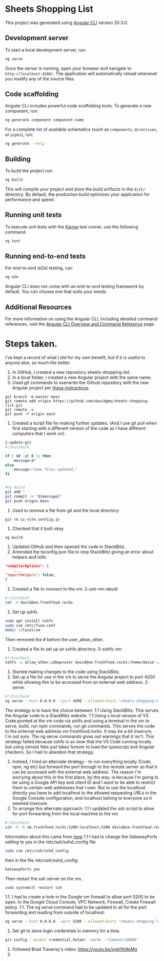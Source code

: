 # Sheets Shopping List

This project was generated using [Angular CLI](https://github.com/angular/angular-cli) version 20.3.0.

## Development server

To start a local development server, run:

```bash
ng serve
```

Once the server is running, open your browser and navigate to `http://localhost:4200/`. The application will automatically reload whenever you modify any of the source files.

## Code scaffolding

Angular CLI includes powerful code scaffolding tools. To generate a new component, run:

```bash
ng generate component component-name
```

For a complete list of available schematics (such as `components`, `directives`, or `pipes`), run:

```bash
ng generate --help
```

## Building

To build the project run:

```bash
ng build
```

This will compile your project and store the build artifacts in the `dist/` directory. By default, the production build optimizes your application for performance and speed.

## Running unit tests

To execute unit tests with the [Karma](https://karma-runner.github.io) test runner, use the following command:

```bash
ng test
```

## Running end-to-end tests

For end-to-end (e2e) testing, run:

```bash
ng e2e
```

Angular CLI does not come with an end-to-end testing framework by default. You can choose one that suits your needs.

## Additional Resources

For more information on using the Angular CLI, including detailed command references, visit the [Angular CLI Overview and Command Reference](https://angular.dev/tools/cli) page.


# Steps taken. 
I've kept a record of what I did for my own benefit, but if it is useful to anyone else, so much the better.

1. In GitHub, I created a new repository sheets-shopping-list.
1. In a local folder, I created a new Angular project with the same name.
1. Used git commands to overwrite the Github repository with the new Angular project per [these instructions](https://docs.github.com/en/migrations/importing-source-code/using-the-command-line-to-import-source-code/adding-locally-hosted-code-to-github#adding-a-local-repository-to-github-using-git).
```
git branch -m master main
git remote add origin https://github.com/davidgma/sheets-shopping-list.git
git remote -v
git push -f origin main
```
1. Created a script file for making further updates. (And I use git pull when first starting with a different version of the code as I have different computers that I work on).
```bash
1-update-git
#!/bin/bash

if [ $# -gt 0 ]; then
	message=$*
else
	message="Some files updated."
fi


#ng build
git add *
git commit -m "${message}"
git push origin main

```
1. Used to remove a file from git and the local directory:
```
git rm zz_vite.confiig.js
```
1. Checked that it built okay
```
ng build
```
1. Updated Github and then opened the code in StackBlitz.
1. Amended the tsconfig.json file to stop StackBlitz giving an error about helpers and tslib:
```json
"compilerOptions": {
	...
"importHelpers": false,
}
```
1. Created a file to connect to the vm. 2-ssh-vm-david:
```bash
#!/bin/bash
ssh -X david@vm.freshfood.rocks 
```
1. Set up sshfs
```bash
sudo apt install sshfs
sudo vim /etc/fuse.conf
mkdir ~/local/vm
```
Then removed the # before the user_allow_other.
1. Created a file to set up an sshfs directory. 3-sshfs-vm:
```bash
#!/bin/bash
sshfs -o allow_other,idmap=user david@vm.freshfood.rocks:/home/david ~/local/vm 

```
1. Started making changes to the code using StackBlitz.
1. Set up a file for use in the vm to serve the Angular project to port 4200 while allowing this to be accessed from an external web address.
2-serve:
```bash
#!/bin/bash
ng serve --host 0.0.0.0 --port 4200 --allowed-hosts "sheets-shopping-list"
```
The strategy is to have the choice between:
1.1 Using StackBlitz. This serves the Angular code to a StackBlitz website.
1.1 Using a local version of VS Code pointed at the vm code via sshfs and using a terminal in the vm to serve, build, run npm commands, run git commands. This serves the code to the external web address vm.freshfood.rocks. It may be a bit insecure, I'm not sure. The ng serve commands gives out warnings that it isn't.
This strategy failed because sshfs is so slow that the VS Code running locally but using remote files just takes forever to load the typescript and Angular checkers. So I had to abandon that strategy.
1. Instead, I tried an alternate strategy - to run everything locally (Code, npm, ng etc) but forward the port through to the remote server so that it can be accessed with the external web address. The reason I'm worrying about this in the first place, by the way, is because I'm going to be using a Google API key and client ID and I want to be able to restrict them to certain web addresses that I own. But to use the localhost directly you have to add localhost to the allowed requesting URLs in the Google Console configuration, and localhost belong to everyone so it seemed insecure.
1. To arrange this alternate approach:
1.1 I updated the ssh script to allow for port forwarding from the local machine to the vm.
```bash
#!/bin/bash
ssh -X -R vm.freshfood.rocks:5200:localhost:5200 david@vm.freshfood.rocks 
```
Information about this came from [here](https://www.ssh.com/academy/ssh/tunneling-example#local-forwarding)
1.1 I had to change the GatewayPorts setting to yes in the /etc/ssh/sshd_config file.
```bash
sudo vim /etc/ssh/sshd_config
```
then in the file /etc/ssh/sshd_config:
```bash
GatewayPorts yes
```
Then restart the ssh server on the vm.
```bash
sudo systemctl restart ssh
```
1.1. I had to create a hole in the Google vm firewall to allow port 5200 to be open. In the Google Cloud Console, VPC Network, Firewall, Create Firewall policy.
1.1. The ng serve command had to be updated to all for the port forwarding and reading from outside of localhost:
```bash
ng serve --host 0.0.0.0 --port 5200 --allowed-hosts "sheets-shopping-list"
```
1. Set git to store login credentials in memory for a time.
```bash
git config --global credential.helper 'cache --timeout=36000'
```
1. Followed Brad Traversy's video: https://youtu.be/oykl1Ih9pMg
1. 

